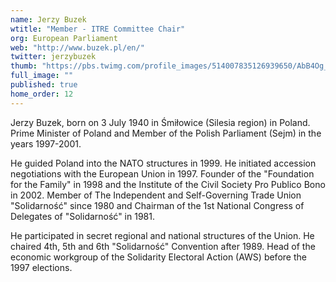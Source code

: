 ```yaml
---
name: Jerzy Buzek
wtitle: "Member - ITRE Committee Chair"
org: European Parliament
web: "http://www.buzek.pl/en/"
twitter: jerzybuzek
thumb: "https://pbs.twimg.com/profile_images/514007835126939650/AbB4Og_0_400x400.jpeg"
full_image: ""
published: true
home_order: 12
---
```




Jerzy Buzek, born on 3 July 1940 in Śmiłowice (Silesia region) in Poland. Prime Minister of Poland and Member of the Polish Parliament (Sejm) in the years 1997-2001. 

He guided Poland into the NATO structures in 1999. He initiated accession negotiations with the European Union in 1997. Founder of the "Foundation for the Family" in 1998 and the Institute of the Civil Society Pro Publico Bono in 2002. Member of The Independent and Self-Governing Trade Union "Solidarność" since 1980 and Chairman of the 1st National Congress of Delegates of "Solidarność" in 1981. 

He participated in secret regional and national structures of the Union. He chaired 4th, 5th and 6th "Solidarność" Convention after 1989. Head of the economic workgroup of the Solidarity Electoral Action (AWS) before the 1997 elections.
